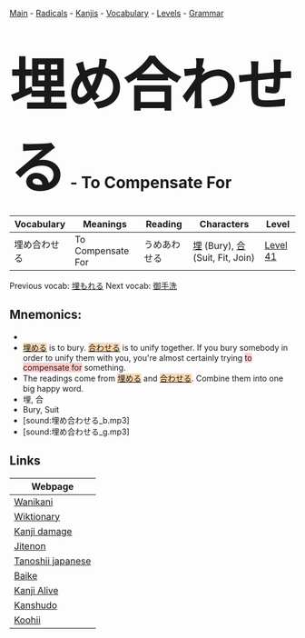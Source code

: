 <style> bigfont {font-size: 100px}</style>
[Main](../README.md) -
[Radicals](../radicals.md) -
[Kanjis](../kanjis.md) -
[Vocabulary](../vocabulary.md) -
[Levels](../levels.md) -
[Grammar](../grammar.md)
# <bigfont> 埋め合わせる</bigfont> - To Compensate For 

| Vocabulary | Meanings | Reading | Characters | Level |
| --- | --- | --- | --- | --- |
| 埋め合わせる | To Compensate For | うめあわせる |  [埋](../kanjis/埋.md) (Bury), [合](../kanjis/合.md) (Suit, Fit, Join) | [Level 41](../levels/wk_level41.md) |

Previous vocab: [埋もれる](埋もれる.md) Next vocab: [御手洗](御手洗.md) 

## Mnemonics:

* 
* <span style="background-color:#fed8b1"> [埋める](https://jisho.org/search/埋める)</span> is to bury. <span style="background-color:#fed8b1"> [合わせる](https://jisho.org/search/合わせる)</span> is to unify together. If you bury somebody in order to unify them with you, you're almost certainly trying <span style="background-color:#ffcccb"> to compensate for</span> something.
* The readings come from <span style="background-color:#fed8b1"> [埋める](https://jisho.org/search/埋める)</span> and <span style="background-color:#fed8b1"> [合わせる](https://jisho.org/search/合わせる)</span>. Combine them into one big happy word.
* 埋, 合
* Bury, Suit
* [sound:埋め合わせる_b.mp3]
* [sound:埋め合わせる_g.mp3]


## Links 

| Webpage |
| --- |
| [Wanikani          ](https://www.wanikani.com/kanji/埋め合わせる) |
| [Wiktionary        ](https://en.wiktionary.org/wiki/埋め合わせる) |
| [Kanji damage      ](http://www.kanjidamage.com/kanji/search?utf8=✓&q=埋め合わせる) |
| [Jitenon           ](https://jitenon.com/kanji/埋め合わせる) |
| [Tanoshii japanese ](https://www.tanoshiijapanese.com/dictionary/kanji.cfm?k=埋め合わせる) |
| [Baike             ](https://baike.baidu.com/item/埋め合わせる) |
| [Kanji Alive       ](https://app.kanjialive.com/埋め合わせる) |
| [Kanshudo          ](https://www.kanshudo.com/searchmn?q=埋め合わせる) |
| [Koohii            ](https://kanji.koohii.com/study/kanji/埋め合わせる) |
